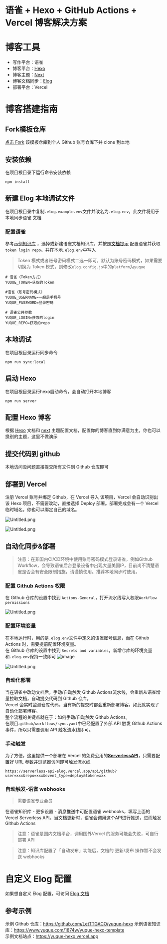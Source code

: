 # 语雀 + Hexo + GitHub Actions + Vercel 博客解决方案

# 博客工具

- 写作平台：语雀
- 博客平台：[Hexo](https://hexo.io/)
- 博客主题：[Next](https://github.com/jerryc127/hexo-theme-butterfly)
- 博客文档同步：[Elog](https://github.com/LetTTGACO/elog)
- 部署平台：Vercel

# 博客搭建指南


## Fork模板仓库


[点击 Fork](https://github.com/elog-x/yuque-hexo/fork) 该模板仓库到个人 Github 账号仓库下并 clone 到本地


## 安装依赖


在项目根目录下运行命令安装依赖


```shell
npm install
```


## 新建 Elog 本地调试文件


在项目根目录中复制`.elog.example.env`文件并改名为`.elog.env`，此文件将用于本地同步语雀 文档


### 配置语雀

参考[示例知识库](https://www.yuque.com/1874w/yuque-hexo-template)
，选择或新建语雀文档知识库，并按照[文档提示](https://elog.1874.cool/notion/gvnxobqogetukays#login)
配置语雀并获取 `token login repo`。并在本地`.elog.env`中写入
> Token 模式或者账号密码模式二选一即可，默认为账号密码模式，如果需要切换为 Token 模式，则修改`elog.config.js`中的`platform`为`yuque`

```text
# 语雀（Token方式）
YUQUE_TOKEN=获取的Token

#语雀（账号密码模式）
YUQUE_USERNAME=一般是手机号
YUQUE_PASSWORD=登录密码

# 语雀公共参数
YUQUE_LOGIN=获取的login
YUQUE_REPO=获取的repo
```


## 本地调试


在项目根目录运行同步命令


```shell
npm run sync:local
```


## 启动 Hexo


在项目根目录运行hexo启动命令，会自动打开本地博客


```shell
npm run server
```


## 配置 Hexo 博客


根据 [Hexo](https://hexo.io/) 文档和 [next](https://github.com/next-theme/hexo-theme-next) 主题配置文档，配置你的博客直到你满意为主，你也可以换别的主题，这里不做演示


## 提交代码到 github


本地访问没问题直接提交所有文件到 Github 仓库即可


## 部署到 Vercel


注册 Vercel 账号并绑定 Github，在 Vercel 导入 该项目，Vercel 会自动识别出该 Hexo 项目，不需要改动，直接选择 Deploy 部署。部署完成会有一个 Vercel 临时域名，你也可以绑定自己的域名。


![Untitled.png](https://image.1874.cool/1874/202311082348509.png)


![Untitled.png](https://image.1874.cool/1874/202311082348344.png)

## 自动化同步&部署
> 注意：在非国内CI/CD环境中使用账号密码模式登录语雀，例如Github Workflow，会导致语雀后台登录设备中出现大量美国IP，目前尚不清楚语雀是否会有安全限制措施，请谨慎使用。推荐本地同步时使用。
### 配置 Github Actions 权限


在 Github 仓库的设置中找到 `Actions-General`，打开流水线写入权限`Workflow permissions`


![Untitled.png](https://image.1874.cool/1874/202311082349660.png)


### 配置环境变量


在本地运行时，用的是`.elog.env`文件中定义的语雀账号信息，而在 Github Actions 时，需要提前配置环境变量。  
在 Github 仓库的设置中找到 `Secrets and variables`，新增仓库的环境变量和`.elog.env`保持一致即可
![image](https://image.1874.cool/1874/202311190147017.jpg)

![Untitled.png](https://image.1874.cool/1874/202311082348909.png)


### 自动化部署

当在语雀中改动文档后，手动/自动触发 Github Actions流水线，会重新从语雀增量拉取文档，自动提交代码到 Github 仓库。  
Vercel 会实时监测仓库代码，当有新的提交时都会重新部署博客。如此就实现了自动化部署博客。  
整个流程的关键点就在于：如何手动/自动触发 Github Actions。  
在项目.`github/workflows/sync.yaml`中已经配置了外部 API 触发 Github Actions 事件，所以只需要调用 API 触发流水线即可。

### 手动触发


为了方便，这里提供一个部署在 Vercel 的免费公用的[**ServerlessAPI**](https://github.com/elog-x/serverless-api)，只需要配置好 URL 参数并浏览器访问即可触发流水线


```shell
https://serverless-api-elog.vercel.app/api/github?user=xxx&repo=xxx&event_type=deploy&token=xxx
```


### 自动触发-语雀 webhooks
> 需要语雀专业会员

在语雀知识库 - 更多设置 - 消息推送中可配置语雀 webhooks，填写上面的 Vercel Serverless API。当文档更新时，语雀会调用这个API进行推送，进而触发
Github Actions
> 注意：语雀是国内文档平台，调用国外Vercel 的服务可能会失败，可自行部署 API

> 注意：知识库配置了「自动发布」功能后，文档的 更新/发布 操作暂不会发送 webhooks

# 自定义 Elog 配置


如果想自定义 Elog 配置，可访问 [Elog 文档](https://elog.1874.cool/)

## 参考示例
示例 Github 仓库：https://github.com/LetTTGACO/yuque-hexo 
示例语雀知识库：https://www.yuque.com/1874w/yuque-hexo-template  
示例文档站点：https://yuque-hexo.vercel.app
